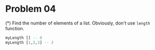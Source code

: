 # Problem 04

(*) Find the number of elements of a list. Obviously, don't use `length` function.

```haskell
myLength [] -- 0
myLength [1,2,3] -- 3
```
